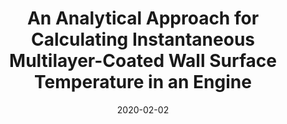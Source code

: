 ---
title: " 2. An Analytical Approach for Calculating Instantaneous Multilayer-Coated Wall Surface Temperature in an Engine"
collection: publications
permalink:
excerpt:
date: 2020-02-02
venue: 'SAE International Journal of Advances and Current Practices in Mobility'
paperurl: 'https://saemobilus.sae.org/content/2020-01-0160'
citation: '<b>Koutsakis, G.</b>, and J. B. Ghandhi, "An Analytical Approach for Calculating Instantaneous Multilayer-Coated Wall Surface Temperature in an Engine." <i>SAE International Journal of Advances and Current Practices in Mobility 2</i>, No. 2020-01-0160 (2020): 1303-1313'
---